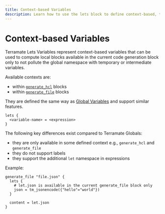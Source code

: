 ```yaml
---
title: Context-based Variables
description: Learn how to use the lets block to define context-based, temporary variables that can be used in code generation blocks.
---
```


# Context-based Variables

Terramate Lets Variables represent context-based variables that can be used to compute local blocks available in the
current code generation block only to not pollute the global namespace with temporary or intermediate variables.

Available contexts are:

- within [`generate_hcl`](../generate-hcl.md) blocks
- within [`generate_file`](../generate-file.md) blocks

They are defined the same way as [Global Variables](./globals.md) and support similar features.

```hcl
lets {
  <variable-name> = <expression>
}
```

The following key differences exist compared to Terramate Globals:

- they are only available in some defined context e.g., `generate_hcl` and `generate_file`
- they do not support labels
- they support the additional `let` namespace in expressions

Example:

```hcl
generate_file "file.json" {
  lets {
    # let.json is available in the current generate_file block only
    json = tm_jsonencode({"hello"="world"})
  }

  content = let.json
}
```
